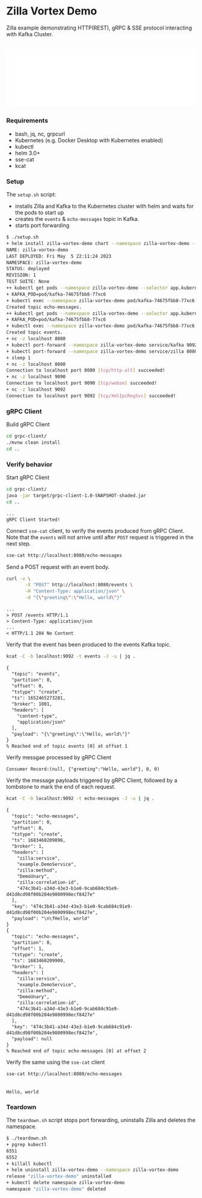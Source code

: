 # Zilla Vortex Demo

Zilla example demonstrating HTTP(REST), gRPC & SSE protocol interacting with Kafka Cluster.

<div align="center">
  </br>
  <img src="./.assets/zilla.config.svg">
</div>

### Requirements

- bash, jq, nc, grpcurl
- Kubernetes (e.g. Docker Desktop with Kubernetes enabled)
- kubectl
- helm 3.0+
- sse-cat
- kcat

### Setup

The `setup.sh` script:
- installs Zilla and Kafka to the Kubernetes cluster with helm and waits for the pods to start up
- creates the `events` & `echo-messages` topic in Kafka.
- starts port forwarding

```bash
$ ./setup.sh
+ helm install zilla-vortex-demo chart --namespace zilla-vortex-demo --create-namespace --wait
NAME: zilla-vortex-demo
LAST DEPLOYED: Fri May  5 22:11:24 2023
NAMESPACE: zilla-vortex-demo
STATUS: deployed
REVISION: 1
TEST SUITE: None
++ kubectl get pods --namespace zilla-vortex-demo --selector app.kubernetes.io/instance=kafka -o name
+ KAFKA_POD=pod/kafka-74675fbb8-77xc6
+ kubectl exec --namespace zilla-vortex-demo pod/kafka-74675fbb8-77xc6 -- /opt/bitnami/kafka/bin/kafka-topics.sh --bootstrap-server localhost:9092 --create --topic echo-messages --if-not-exists
Created topic echo-messages.
++ kubectl get pods --namespace zilla-vortex-demo --selector app.kubernetes.io/instance=kafka -o name
+ KAFKA_POD=pod/kafka-74675fbb8-77xc6
+ kubectl exec --namespace zilla-vortex-demo pod/kafka-74675fbb8-77xc6 -- /opt/bitnami/kafka/bin/kafka-topics.sh --bootstrap-server localhost:9092 --create --topic events --if-not-exists
Created topic events.
+ nc -z localhost 8080
+ kubectl port-forward --namespace zilla-vortex-demo service/kafka 9092 29092
+ kubectl port-forward --namespace zilla-vortex-demo service/zilla 8080 9090
+ sleep 1
+ nc -z localhost 8080
Connection to localhost port 8080 [tcp/http-alt] succeeded!
+ nc -z localhost 9090
Connection to localhost port 9090 [tcp/websm] succeeded!
+ nc -z localhost 9092
Connection to localhost port 9092 [tcp/XmlIpcRegSvc] succeeded!
```

### gRPC Client

Build gRPC Client

```bash
cd grpc-client/
./mvnw clean install
cd ..
```

### Verify behavior

Start gRPC Client

```bash
cd grpc-client/
java -jar target/grpc-client-1.0-SNAPSHOT-shaded.jar
cd ..
```
```
...
gRPC Client Started!
```

Connect `sse-cat` client, to verify the events produced from gRPC Client.
Note that the `events` will not arrive until after `POST` request is triggered in the next step.

```bash
sse-cat http://localhost:8080/echo-messages
```

Send a POST request with an event body.
```bash
curl -v \
       -X "POST" http://localhost:8080/events \
       -H "Content-Type: application/json" \
       -d "{\"greeting\":\"Hello, world\"}"
```
```
...
> POST /events HTTP/1.1
> Content-Type: application/json
...
< HTTP/1.1 204 No Content
```

Verify that the event has been produced to the events Kafka topic.
```bash
kcat -C -b localhost:9092 -t events -J -u | jq .
```
```
{
  "topic": "events",
  "partition": 0,
  "offset": 0,
  "tstype": "create",
  "ts": 1652465273281,
  "broker": 1001,
  "headers": [
    "content-type",
    "application/json"
  ],
  "payload": "{\"greeting\":\"Hello, world\"}"
}
% Reached end of topic events [0] at offset 1
```

Verify messgae processed by gRPC Client
```
Consumer Record:(null, {"greeting":"Hello, world"}, 0, 0)
```


Verify the message payloads triggered by gRPC Client, followed by a tombstone to mark the end of each request.
```bash
kcat -C -b localhost:9092 -t echo-messages -J -u | jq .
```
```
{
  "topic": "echo-messages",
  "partition": 0,
  "offset": 0,
  "tstype": "create",
  "ts": 1683460209896,
  "broker": 1,
  "headers": [
    "zilla:service",
    "example.DemoService",
    "zilla:method",
    "DemoUnary",
    "zilla:correlation-id",
    "474c3b41-a34d-43e3-b1e0-9cab684c91e9-d41d8cd98f00b204e9800998ecf8427e"
  ],
  "key": "474c3b41-a34d-43e3-b1e0-9cab684c91e9-d41d8cd98f00b204e9800998ecf8427e",
  "payload": "\n\fHello, world"
}
{
  "topic": "echo-messages",
  "partition": 0,
  "offset": 1,
  "tstype": "create",
  "ts": 1683460209900,
  "broker": 1,
  "headers": [
    "zilla:service",
    "example.DemoService",
    "zilla:method",
    "DemoUnary",
    "zilla:correlation-id",
    "474c3b41-a34d-43e3-b1e0-9cab684c91e9-d41d8cd98f00b204e9800998ecf8427e"
  ],
  "key": "474c3b41-a34d-43e3-b1e0-9cab684c91e9-d41d8cd98f00b204e9800998ecf8427e",
  "payload": null
}
% Reached end of topic echo-messages [0] at offset 2
```

Verify the same using the `sse-cat` client
```
sse-cat http://localhost:8080/echo-messages


Hello, world

```

### Teardown

The `teardown.sh` script stops port forwarding, uninstalls Zilla and deletes the namespace.

```bash
$ ./teardown.sh
+ pgrep kubectl
6551
6552
+ killall kubectl
+ helm uninstall zilla-vortex-demo --namespace zilla-vortex-demo
release "zilla-vortex-demo" uninstalled
+ kubectl delete namespace zilla-vortex-demo
namespace "zilla-vortex-demo" deleted
```
